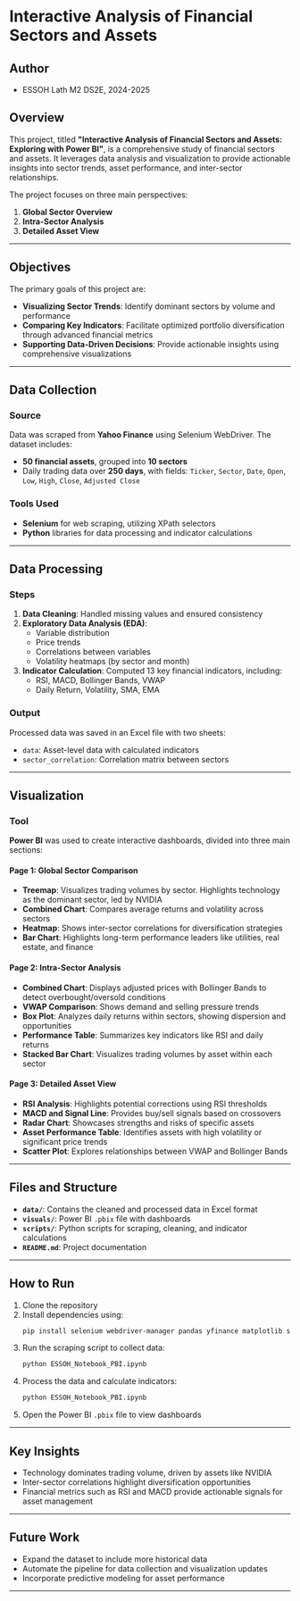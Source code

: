 # Interactive Analysis of Financial Sectors and Assets

## Author
- ESSOH Lath 
M2 DS2E, 2024-2025  

## Overview
This project, titled **"Interactive Analysis of Financial Sectors and Assets: Exploring with Power BI"**, is a comprehensive study of financial sectors and assets. It leverages data analysis and visualization to provide actionable insights into sector trends, asset performance, and inter-sector relationships.

The project focuses on three main perspectives:
1. **Global Sector Overview**
2. **Intra-Sector Analysis**
3. **Detailed Asset View**

---

## Objectives
The primary goals of this project are:
- **Visualizing Sector Trends**: Identify dominant sectors by volume and performance
- **Comparing Key Indicators**: Facilitate optimized portfolio diversification through advanced financial metrics
- **Supporting Data-Driven Decisions**: Provide actionable insights using comprehensive visualizations

---

## Data Collection
### Source
Data was scraped from **Yahoo Finance** using Selenium WebDriver. The dataset includes:
- **50 financial assets**, grouped into **10 sectors**
- Daily trading data over **250 days**, with fields: `Ticker`, `Sector`, `Date`, `Open`, `Low`, `High`, `Close`, `Adjusted Close`

### Tools Used
- **Selenium** for web scraping, utilizing XPath selectors
- **Python** libraries for data processing and indicator calculations

---

## Data Processing
### Steps
1. **Data Cleaning**: Handled missing values and ensured consistency
2. **Exploratory Data Analysis (EDA)**:
   - Variable distribution
   - Price trends
   - Correlations between variables
   - Volatility heatmaps (by sector and month)
3. **Indicator Calculation**: Computed 13 key financial indicators, including:
   - RSI, MACD, Bollinger Bands, VWAP
   - Daily Return, Volatility, SMA, EMA

### Output
Processed data was saved in an Excel file with two sheets:
- `data`: Asset-level data with calculated indicators
- `sector_correlation`: Correlation matrix between sectors

---

## Visualization
### Tool
**Power BI** was used to create interactive dashboards, divided into three main sections:

#### Page 1: Global Sector Comparison
- **Treemap**: Visualizes trading volumes by sector. Highlights technology as the dominant sector, led by NVIDIA
- **Combined Chart**: Compares average returns and volatility across sectors
- **Heatmap**: Shows inter-sector correlations for diversification strategies
- **Bar Chart**: Highlights long-term performance leaders like utilities, real estate, and finance

#### Page 2: Intra-Sector Analysis
- **Combined Chart**: Displays adjusted prices with Bollinger Bands to detect overbought/oversold conditions
- **VWAP Comparison**: Shows demand and selling pressure trends
- **Box Plot**: Analyzes daily returns within sectors, showing dispersion and opportunities
- **Performance Table**: Summarizes key indicators like RSI and daily returns
- **Stacked Bar Chart**: Visualizes trading volumes by asset within each sector

#### Page 3: Detailed Asset View
- **RSI Analysis**: Highlights potential corrections using RSI thresholds
- **MACD and Signal Line**: Provides buy/sell signals based on crossovers
- **Radar Chart**: Showcases strengths and risks of specific assets
- **Asset Performance Table**: Identifies assets with high volatility or significant price trends
- **Scatter Plot**: Explores relationships between VWAP and Bollinger Bands

---

## Files and Structure
- **`data/`**: Contains the cleaned and processed data in Excel format
- **`visuals/`**: Power BI `.pbix` file with dashboards
- **`scripts/`**: Python scripts for scraping, cleaning, and indicator calculations
- **`README.md`**: Project documentation

---

## How to Run
1. Clone the repository
2. Install dependencies using:
   ```bash
   pip install selenium webdriver-manager pandas yfinance matplotlib seaborn plotly

   ```
3. Run the scraping script to collect data:
   ```bash
   python ESSOH_Notebook_PBI.ipynb
   ```
4. Process the data and calculate indicators:
   ```bash
   python ESSOH_Notebook_PBI.ipynb
   ```
5. Open the Power BI `.pbix` file to view dashboards

---

## Key Insights
- Technology dominates trading volume, driven by assets like NVIDIA
- Inter-sector correlations highlight diversification opportunities
- Financial metrics such as RSI and MACD provide actionable signals for asset management

---

## Future Work
- Expand the dataset to include more historical data
- Automate the pipeline for data collection and visualization updates
- Incorporate predictive modeling for asset performance

---



